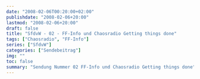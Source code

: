 ```yaml
---
date: "2008-02-06T00:20:00+02:00"
publishdate: "2008-02-06+20:00"
lastmod: "2008-02-06+20:00"
draft: false
title: "SfdvW - 02 - FF-Info und Chaosradio Getting things done"
tags: ["Chaosradio", "FF-Info"]
series: ["SfdvW"]
categories: ["Sendebeitrag"]
img: ""
toc: false
summary: "Sendung Nummer 02 FF-Info und Chaosradio Getting things done"
---
```


<div id="example"></div>
<script src="https://cdn.podlove.org/web-player/embed.js"></script>

<script>
  podlovePlayer('#example', '/blog/sfdvw02.json');
</script>
